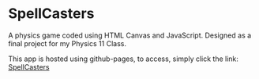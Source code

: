 # SpellCasters
A physics game coded using HTML Canvas and JavaScript. Designed as a final project for my Physics 11 Class.

This app is hosted using github-pages, to access, simply click the link: [SpellCasters](Jcssss.github.io/SpellCasters)
